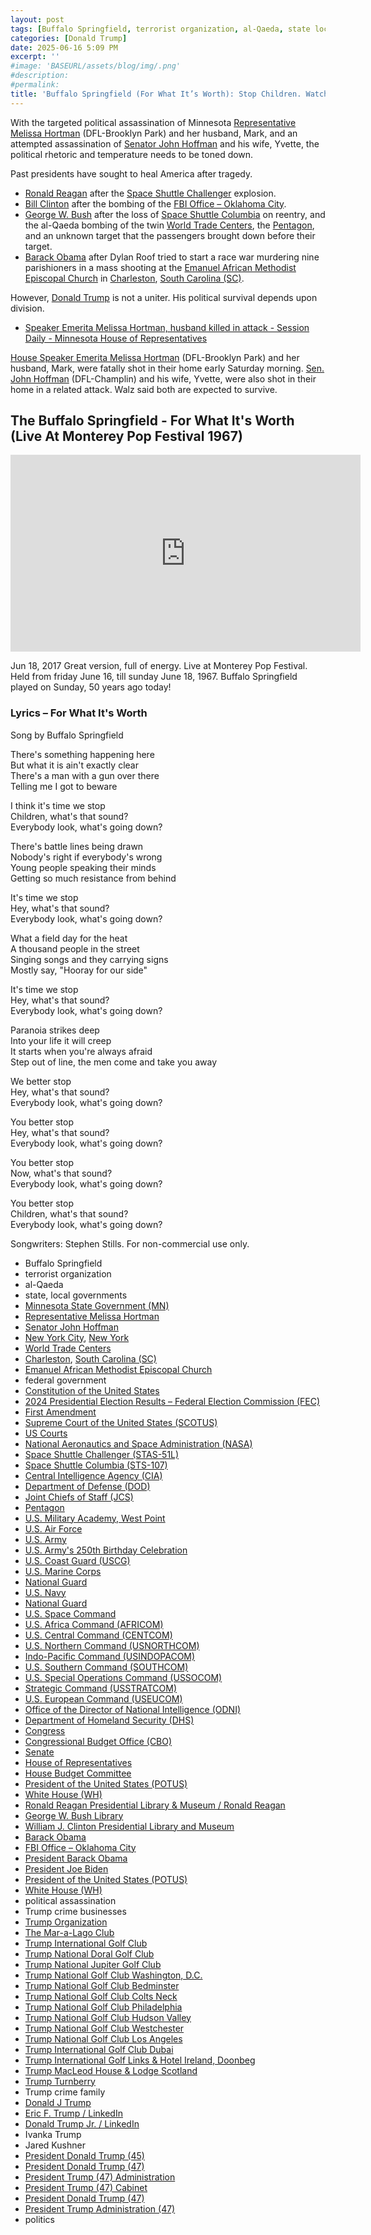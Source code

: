 ```yaml
---
layout: post
tags: [Buffalo Springfield, terrorist organization, al-Qaeda, state local governments, Minnesota State Government (MN), Representative Melissa Hortman, Senator John Hoffman, New York City New York, World Trade Centers, Charleston South Carolina (SC), Emanuel African Methodist Episcopal Church, federal government, Constitution of the United States, 2024 Presidential Election Results – Federal Election Commission (FEC), First Amendment, Supreme Court of the United States (SCOTUS), US Courts, National Aeronautics and Space Administration (NASA), Space Shuttle Challenger (STAS-51L), Space Shuttle Columbia (STS-107), Central Intelligence Agency (CIA), Department of Defense (DOD), Joint Chiefs of Staff (JCS), Pentagon, U.S. Military Academy West Point, U.S. Air Force, U.S. Army, U.S. Army’s 250th Birthday Celebration, U.S. Coast Guard (USCG), U.S. Marine Corps, National Guard, U.S. Navy, National Guard, U.S. Space Command, U.S. Africa Command (AFRICOM), U.S. Central Command (CENTCOM), U.S. Northern Command (USNORTHCOM), Indo-Pacific Command (USINDOPACOM), U.S. Southern Command (SOUTHCOM), U.S. Special Operations Command (USSOCOM), Strategic Command (USSTRATCOM), U.S. European Command (USEUCOM), Office of the Director of National Intelligence (ODNI), Department of Homeland Security (DHS), Congress, Congressional Budget Office (CBO), Senate, House of Representatives, House Budget Committee, President of the United States (POTUS), White House (WH), Ronald Reagan Presidential Library & Museum / Ronald Reagan, George W. Bush Library, William J. Clinton Presidential Library and Museum, Barack Obama, FBI Office – Oklahoma City, President Barack Obama, President Joe Biden, President of the United States (POTUS), White House (WH), political assassination, Trump crime businesses, Trump Organization, The Mar-a-Lago Club, Trump International Golf Club, Trump National Doral Golf Club, Trump National Jupiter Golf Club, Trump National Golf Club Washington D.C., Trump National Golf Club Bedminster, Trump National Golf Club Colts Neck, Trump National Golf Club Philadelphia, Trump National Golf Club Hudson Valley, Trump National Golf Club Westchester, Trump National Golf Club Los Angeles, Trump International Golf Club Dubai, Trump International Golf Links & Hotel Ireland Doonbeg, Trump MacLeod House & Lodge Scotland, Trump Turnberry, Trump crime family, Donald J Trump, Eric F. Trump / LinkedIn, Donald Trump Jr. / LinkedIn, Ivanka Trump, Jared Kushner, President Donald Trump (45), President Donald Trump (47), President Trump (47) Administration, President Trump (47) Cabinet, President Donald Trump (47), President Trump Administration (47), politics]
categories: [Donald Trump]
date: 2025-06-16 5:09 PM
excerpt: ''
#image: 'BASEURL/assets/blog/img/.png'
#description:
#permalink:
title: 'Buffalo Springfield (For What It’s Worth): Stop Children. Watch That Sound. Everybody Look Going Down'
---
```



With the targeted political assassination of Minnesota [Representative Melissa Hortman](https://www.house.mn.gov/members/profile/12266) (DFL-Brooklyn Park) and her husband, Mark, and an attempted assassination of [Senator John Hoffman](https://www.senate.mn/members/member_bio.html?mem_id=1205) and his wife, Yvette, the political rhetoric and temperature needs to be toned down.

Past presidents have sought to heal America after tragedy.

- [Ronald Reagan](https://www.reaganlibrary.gov/) after the [Space Shuttle Challenger](https://www.nasa.gov/mission/sts-51l/) explosion.
- [Bill Clinton](https://www.clintonlibrary.gov/) after the bombing of the [FBI Office – Oklahoma City](https://www.fbi.gov/contact-us/field-offices/oklahomacity).
- [George W. Bush](https://www.georgewbushlibrary.gov/) after the loss of [Space Shuttle Columbia](https://www.nasa.gov/mission/sts-107/) on reentry, and the al-Qaeda bombing of the twin [World Trade Centers](https://web.archive.org/web/20010413023920/http://www.panynj.gov/wtc/wtcfram.HTM), the [Pentagon](https://www.defense.gov/), and an unknown target that the passengers brought down before their target.
- [Barack Obama](https://obamawhitehouse.archives.gov/) after Dylan Roof tried to start a race war murdering nine parishioners in a mass shooting at the [Emanuel African Methodist Episcopal Church](https://motheremanuel.com/) in [Charleston](https://charleston-sc.gov/), [South Carolina (SC)](https://www.sc.gov).

However, [Donald Trump](https://www.donaldjtrump.com/) is not a uniter. His political survival depends upon division.

- [Speaker Emerita Melissa Hortman, husband killed in attack - Session Daily - Minnesota House of Representatives](https://www.house.mn.gov/sessiondaily/Story/18843)

[House Speaker Emerita Melissa Hortman](https://www.house.mn.gov/members/profile/12266) (DFL-Brooklyn Park) and her husband, Mark, were fatally shot in their home early Saturday morning.
[Sen. John Hoffman](https://www.senate.mn/members/member_bio.html?mem_id=1205) (DFL-Champlin) and his wife, Yvette, were also shot in their home in a related attack. Walz said both are expected to survive.

## The Buffalo Springfield - For What It's Worth (Live At Monterey Pop Festival 1967)

<iframe width="560" height="315" src="https://www.youtube.com/embed/TXVe2XH5rpk?si=UYNHOdOAbgp9E-m-" title="YouTube video player" frameborder="0" allow="accelerometer; autoplay; clipboard-write; encrypted-media; gyroscope; picture-in-picture; web-share" referrerpolicy="strict-origin-when-cross-origin" allowfullscreen></iframe>

Jun 18, 2017
Great version, full of energy. Live at Monterey Pop Festival. Held from friday June 16, till sunday June 18, 1967.
Buffalo Springfield played on Sunday, 50 years ago today!

### Lyrics – For What It's Worth

Song by Buffalo Springfield

There's something happening here<br />
But what it is ain't exactly clear<br />
There's a man with a gun over there<br />
Telling me I got to beware<br />

I think it's time we stop<br />
Children, what's that sound?<br />
Everybody look, what's going down?<br />

There's battle lines being drawn<br />
Nobody's right if everybody's wrong<br />
Young people speaking their minds<br />
Getting so much resistance from behind<br />

It's time we stop<br />
Hey, what's that sound?<br />
Everybody look, what's going down?<br />

What a field day for the heat <br />
A thousand people in the street <br />
Singing songs and they carrying signs <br />
Mostly say, "Hooray for our side" <br />

It's time we stop<br />
Hey, what's that sound?<br />
Everybody look, what's going down?<br />

Paranoia strikes deep<br />
Into your life it will creep<br />
It starts when you're always afraid<br />
Step out of line, the men come and take you away<br />

We better stop<br />
Hey, what's that sound?<br />
Everybody look, what's going down?<br />

You better stop<br />
Hey, what's that sound?<br />
Everybody look, what's going down?<br />

You better stop<br />
Now, what's that sound?<br />
Everybody look, what's going down?<br />

You better stop<br />
Children, what's that sound?<br />
Everybody look, what's going down?

Songwriters: Stephen Stills. For non-commercial use only.

- Buffalo Springfield
- terrorist organization
- al-Qaeda
- state, local governments
- [Minnesota State Government (MN)](https://www.mn.gov/)
- [Representative Melissa Hortman](https://www.house.mn.gov/members/profile/12266)
- [Senator John Hoffman](https://www.senate.mn/members/member_bio.html?mem_id=1205)
- [New York City](https://www.nyc.gov), [New York](https://www.ny.gov/)
- [World Trade Centers](https://web.archive.org/web/20010413023920/http://www.panynj.gov/wtc/wtcfram.HTM)
- [Charleston](https://charleston-sc.gov/), [South Carolina (SC)](https://www.sc.gov)
- [Emanuel African Methodist Episcopal Church](https://motheremanuel.com/)
- federal government
- [Constitution of the United States](https://constitution.congress.gov/)
- [2024 Presidential Election Results – Federal Election Commission (FEC)](https://www.fec.gov/resources/cms-content/documents/2024presgeresults.pdf)
- [First Amendment](https://constitution.congress.gov/constitution/amendment-1/)
- [Supreme Court of the United States (SCOTUS)](https://www.supremecourt.gov/)
- [US Courts](https://www.uscourts.gov/)
- [National Aeronautics and Space Administration (NASA)](https://www.nasa.gov/)
- [Space Shuttle Challenger (STAS-51L)](https://www.nasa.gov/mission/sts-51l/)
- [Space Shuttle Columbia (STS-107)](https://www.nasa.gov/mission/sts-107/)
- [Central Intelligence Agency (CIA)](https://www.cia.gov/)
- [Department of Defense (DOD)](https://www.defense.gov/)
- [Joint Chiefs of Staff (JCS)](https://www.jcs.mil/)
- [Pentagon](https://www.defense.gov/)
- [U.S. Military Academy, West Point](https://www.westpoint.edu/)
- [U.S. Air Force](https://www.af.mil/)
- [U.S. Army](https://www.army.mil/)
- [U.S. Army's 250th Birthday Celebration](https://www.army.mil/1775/)
- [U.S. Coast Guard (USCG)](https://www.uscg.mil/)
- [U.S. Marine Corps](https://www.marines.mil/)
- [National Guard](https://www.nationalguard.mil/)
- [U.S. Navy](https://www.navy.mil/)
- [National Guard](https://www.nationalguard.mil/)
- [U.S. Space Command](https://www.spacecom.mil/)
- [U.S. Africa Command (AFRICOM)](https://www.africom.mil/)
- [U.S. Central Command (CENTCOM)](https://www.centcom.mil/)
- [U.S. Northern Command (USNORTHCOM)](https://www.northcom.mil/)
- [Indo-Pacific Command (USINDOPACOM)](https://www.pacom.mil/)
- [U.S. Southern Command (SOUTHCOM)](http://www.southcom.mil/)
- [U.S. Special Operations Command (USSOCOM)](https://www.socom.mil/)
- [Strategic Command (USSTRATCOM)](http://www.stratcom.mil/)
- [U.S. European Command (USEUCOM)](https://www.eucom.mil/)
- [Office of the Director of National Intelligence (ODNI)](https://www.odni.gov/)
- [Department of Homeland Security (DHS)](https://www.dhs.gov/)
- [Congress](https://www.congress.gov/)
- [Congressional Budget Office (CBO)](https://www.cbo.gov/)
- [Senate](https://www.senate.gov/)
- [House of Representatives](https://www.house.gov/)
- [House Budget Committee ](https://budget.house.gov/)
- [President of the United States (POTUS)](https://www.whitehouse.gov/)
- [White House (WH)](https://www.whitehouse.gov/)
- [Ronald Reagan Presidential Library & Museum / Ronald Reagan](https://www.reaganlibrary.gov/)
- [George W. Bush Library](https://www.georgewbushlibrary.gov/)
- [William J. Clinton Presidential Library and Museum](https://www.clintonlibrary.gov/)
- [Barack Obama](https://obamawhitehouse.archives.gov/)
- [FBI Office – Oklahoma City](https://www.fbi.gov/contact-us/field-offices/oklahomacity)
- [President Barack Obama](https://obamawhitehouse.archives.gov/)
- [President Joe Biden](https://bidenwhitehouse.archives.gov/)
- [President of the United States (POTUS)](https://www.whitehouse.gov/)
- [White House (WH)](https://www.whitehouse.gov/)
- political assassination 
- Trump crime businesses
- [Trump Organization](https://www.trump.com/)
- [The Mar-a-Lago Club](https://www.maralagoclub.com/)
- [Trump International Golf Club](https://www.trumpinternationalpalmbeaches.com/)
- [Trump National Doral Golf Club](https://www.trumpgolfdoral.com/)
- [Trump National Jupiter Golf Club](https://www.trumpnationaljupiter.com/)
- [Trump National Golf Club Washington, D.C.](https://www.trumpnationaldc.com/)
- [Trump National Golf Club Bedminster](https://www.trumpnationalbedminster.com/)
- [Trump National Golf Club Colts Neck](https://www.trumpcoltsneck.com/)
- [Trump National Golf Club Philadelphia](https://www.trumpnationalphiladelphia.com/)
- [Trump National Golf Club Hudson Valley](https://www.trumpnationalhudsonvalley.com/)
- [Trump National Golf Club Westchester](https://www.trumpnationalwestchester.com/)
- [Trump National Golf Club Los Angeles](https://www.trumpnationallosangeles.com/)
- [Trump International Golf Club Dubai](https://www.trumpgolfdubai.com/)
- [Trump International Golf Links & Hotel Ireland, Doonbeg](https://www.trumpgolfireland.com/)
- [Trump MacLeod House & Lodge Scotland](https://www.trumphotels.com/macleod-house)
- [Trump Turnberry](https://www.turnberry.co.uk/)
- Trump crime family
- [Donald J Trump](https://www.donaldjtrump.com/)
- [Eric F. Trump / LinkedIn](https://www.linkedin.com/in/erictrump/)
- [Donald Trump Jr. / LinkedIn](https://www.linkedin.com/in/donald-trump-jr-4454b862/)
- Ivanka Trump
- Jared Kushner
- [President Donald Trump (45)](https://trumpwhitehouse.archives.gov/)
- [President Donald Trump (47)](https://www.whitehouse.gov/administration/donald-j-trump/)
- [President Trump (47) Administration](https://www.whitehouse.gov/administration/)
- [President Trump (47) Cabinet](https://www.whitehouse.gov/administration/the-cabinet/)
- [President Donald Trump (47)](https://www.whitehouse.gov/administration/donald-j-trump/)
- [President Trump Administration (47)](https://www.whitehouse.gov/administration/)
- politics
